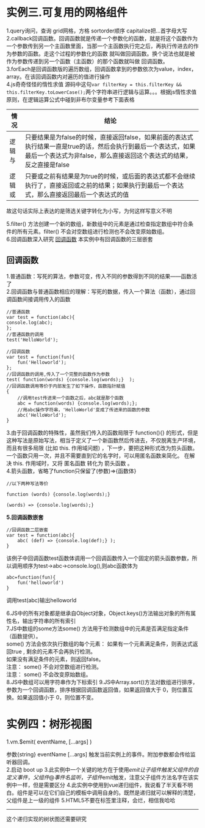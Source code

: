 # 实例三.可复用的网格组件

1.query询问，查询 grid网格，方格  sortorder顺序 capitalize把…首字母大写   
2.callback回调函数。回调函数就是传递一个参数化的函数，就是将这个函数作为一个参数传到另一个主函数里面，当那一个主函数执行完之后，再执行传进去的作为参数的函数。走这个过程的参数化的函数 就叫做回调函数。换个说法也就是被作为参数传递到另一个函数（主函数）的那个函数就叫做 回调函数。  
3.forEach是回调函数版的遍历数组，回调函数拿到的参数依次为value，index，array。在该回调函数内对遍历的值进行操作    
4.js奇奇怪怪的惰性求值 源码中这句`var filterKey = this.filterKey && this.filterKey.toLowerCase();`两个字符串进行逻辑与运算。。。根据js惰性求值原则，在逻辑运算公式中碰到非布尔变量参考下面表格    

|情况|结论|
|---|---|
|逻辑与|只要结果是为false的时候，直接返回false，如果前面的表达式执行结果一直是true的话，然后会执行到最后一个表达式，如果最后一个表达式为非false，那么直接返回这个表达式的结果，反之直接是false|
|逻辑或|只要或之前有结果是为true的时候，或后面的表达式都不会继续执行了，直接返回或之前的结果；如果执行到最后一个表达式，那么直接返回最后一个表达式的值|

故这句话实际上表达的是筛选关键字转化为小写，为何这样写意义不明  

5.filter() 方法创建一个新的数组，新数组中的元素是通过检查指定数组中符合条件的所有元素。filter() 不会对空数组进行检测也不会改变原始数组。  
6.回调函数深入研究 [回调函数](https://blog.csdn.net/weixin_39848998/article/details/111091274) 本实例中有回调函数的三层嵌套   

## 回调函数

1.普通函数：写死的算法，参数可变，传入不同的参数得到不同的结果——函数活了  
2.回调函数与普通函数相应的理解：写死的数据，传入一个算法（函数），通过回调函数间接调用传入的函数  
```
//普通函数
var test = function(abc){
console.log(abc);
};
//普通函数的调用
test('HelloWorld');

//回调函数
var test = function(fun){
    fun('Helloworld');
};
//回调函数的调用,传入了一个完整的函数作为参数
test( function(words) {console.log(words);}  );
//回调函数调用等价于内部发生了如下操作，函数指针赋值
{
    //调用test传进来一个函数之后，abc就是那个函数
    abc = function(words) {console.log(words);};
    //用abc操作字符串，'HelloWorld'变成了传进来的函数的参数
    abc('HelloWorld');
}
```
3.由于回调函数的特殊性，虽然我们传入的函数局限于 function(){} 的形式，但是这种写法是原始写法，相当于定义了一个新函数然后传进去，不仅脱离生产环境，而且有很多局限 (比如 this. 作用域问题) ，下一步，要把这种形式改为剪头函数。 一个函数只用一次，并且不需要直到它的名字时，可以用匿名函数来简化。 在解决 this. 作用域时，又将 匿名函数 转化为 箭头函数 。  
4.箭头函数，省略了function只保留了(参数)=>{函数体}  
```
//以下两种写法等价

function (words) {console.log(words);}

(words) => {console.log(words);}
```
**5.回调函数嵌套** 
```
//回调函数二层嵌套
var test = function(abc){
    abc( (def) => {console.log(def);} );
}
```
该例子中回调函数test函数体调用一个回调函数传入一个固定的箭头函数参数，所以调用顺序为test->abc->console.log(),则abc函数体为
```
abc=function(fun){
	fun('helloworld')
}
```
调用test(abc)输出helloworld  

6.JS中的所有对象都是继承自Object对象，Object.keys()方法输出对象的所有属性名，输出字符串的所有索引  
7.JS中数组的some方法some() 方法用于检测数组中的元素是否满足指定条件（函数提供）。  
some() 方法会依次执行数组的每个元素：
如果有一个元素满足条件，则表达式返回true , 剩余的元素不会再执行检测。  
如果没有满足条件的元素，则返回false。  
注意： some() 不会对空数组进行检测。  
注意： some() 不会改变原始数组。  
8.JS中数组可以用字符串作为下标索引
9.JS中Array.sort()方法对数组进行排序，参数为一个回调函数，排序根据回调函数返回值，如果返回值大于 0，则位置互换。如果返回值小于 0，则位置不变。  

# 实例四：树形视图

1.vm.$emit( eventName, […args] )

参数{string} eventName   [...args]
触发当前实例上的事件。附加参数都会传给监听器回调。  
2.启动 boot up
3.此实例中一个关键的地方在于使用$emit让子组件触发父组件的自定义事件，父组件@事件名监听，子组件$emit触发，注意父子组件方法名字在该实例中一样，但是需要区分
4.此实例中使用到vue递归组件，我说看了半天看不明白。组件是可以在它们自己的模板中调用自身的。既然是递归就可以解释的清楚，父组件是上一级的组件
5.HTML5不要在标签里注释，会烂，相信我哈哈  

---

这个递归实现的树状图还需要研究

